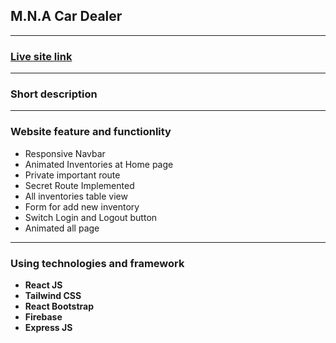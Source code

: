 ## **M.N.A Car Dealer**

***

### **[Live site link](https://mna-car-dealer.web.app/)**

***

### **Short description**

***

### **Website feature and functionlity**
* Responsive Navbar
* Animated Inventories at Home page
* Private important route
* Secret Route Implemented
* All inventories table view
* Form for add new inventory
* Switch Login and Logout button
* Animated all page


***

### **Using technologies and framework**
* **React JS**
* **Tailwind CSS**
* **React Bootstrap**
* **Firebase**
* **Express JS**